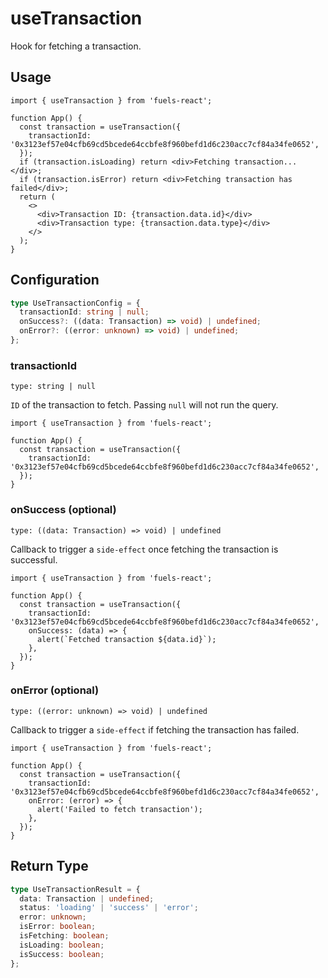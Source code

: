 # useTransaction

Hook for fetching a transaction.

## Usage

```tsx
import { useTransaction } from 'fuels-react';

function App() {
  const transaction = useTransaction({
    transactionId: '0x3123ef57e04cfb69cd5bcede64ccbfe8f960befd1d6c230acc7cf84a34fe0652',
  });
  if (transaction.isLoading) return <div>Fetching transaction...</div>;
  if (transaction.isError) return <div>Fetching transaction has failed</div>;
  return (
    <>
      <div>Transaction ID: {transaction.data.id}</div>
      <div>Transaction type: {transaction.data.type}</div>
    </>
  );
}
```

## Configuration

```ts
type UseTransactionConfig = {
  transactionId: string | null;
  onSuccess?: ((data: Transaction) => void) | undefined;
  onError?: ((error: unknown) => void) | undefined;
};
```

### transactionId

`type: string | null`

`ID` of the transaction to fetch. Passing `null` will not run the query.

```tsx {5}
import { useTransaction } from 'fuels-react';

function App() {
  const transaction = useTransaction({
    transactionId: '0x3123ef57e04cfb69cd5bcede64ccbfe8f960befd1d6c230acc7cf84a34fe0652',
  });
}
```

### onSuccess (optional)

`type: ((data: Transaction) => void) | undefined`

Callback to trigger a `side-effect` once fetching the transaction is successful.

```tsx {6-8}
import { useTransaction } from 'fuels-react';

function App() {
  const transaction = useTransaction({
    transactionId: '0x3123ef57e04cfb69cd5bcede64ccbfe8f960befd1d6c230acc7cf84a34fe0652',
    onSuccess: (data) => {
      alert(`Fetched transaction ${data.id}`);
    },
  });
}
```

### onError (optional)

`type: ((error: unknown) => void) | undefined`

Callback to trigger a `side-effect` if fetching the transaction has failed.

```tsx {6-8}
import { useTransaction } from 'fuels-react';

function App() {
  const transaction = useTransaction({
    transactionId: '0x3123ef57e04cfb69cd5bcede64ccbfe8f960befd1d6c230acc7cf84a34fe0652',
    onError: (error) => {
      alert('Failed to fetch transaction');
    },
  });
}
```

## Return Type

```ts
type UseTransactionResult = {
  data: Transaction | undefined;
  status: 'loading' | 'success' | 'error';
  error: unknown;
  isError: boolean;
  isFetching: boolean;
  isLoading: boolean;
  isSuccess: boolean;
};
```
